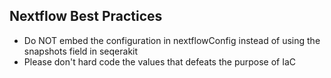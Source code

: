 ## Nextflow Best Practices

- Do NOT embed the configuration in nextflowConfig instead of using the snapshots field in seqerakit
- Please don't hard code the values that defeats the purpose of IaC
